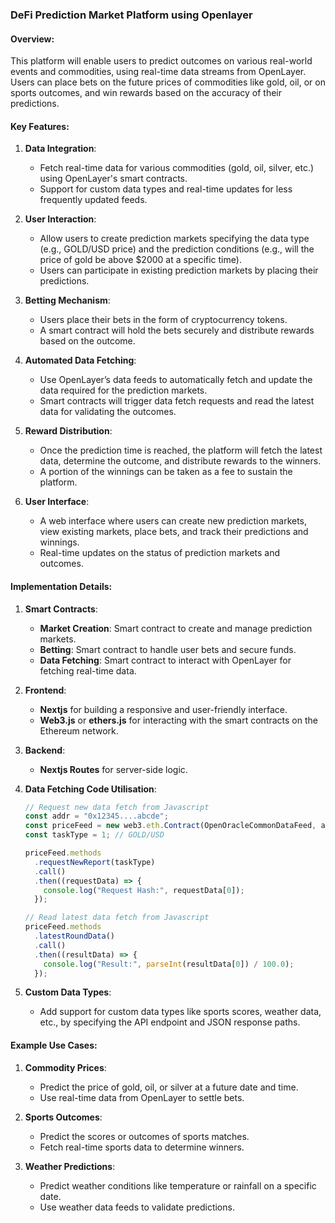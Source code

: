 ### DeFi Prediction Market Platform using Openlayer

#### Overview:
This platform will enable users to predict outcomes on various real-world events and commodities, using real-time data streams from OpenLayer. Users can place bets on the future prices of commodities like gold, oil, or on sports outcomes, and win rewards based on the accuracy of their predictions.

#### Key Features:
1. **Data Integration**:
   - Fetch real-time data for various commodities (gold, oil, silver, etc.) using OpenLayer's smart contracts.
   - Support for custom data types and real-time updates for less frequently updated feeds.

2. **User Interaction**:
   - Allow users to create prediction markets specifying the data type (e.g., GOLD/USD price) and the prediction conditions (e.g., will the price of gold be above $2000 at a specific time).
   - Users can participate in existing prediction markets by placing their predictions.

3. **Betting Mechanism**:
   - Users place their bets in the form of cryptocurrency tokens.
   - A smart contract will hold the bets securely and distribute rewards based on the outcome.

4. **Automated Data Fetching**:
   - Use OpenLayer’s data feeds to automatically fetch and update the data required for the prediction markets.
   - Smart contracts will trigger data fetch requests and read the latest data for validating the outcomes.

5. **Reward Distribution**:
   - Once the prediction time is reached, the platform will fetch the latest data, determine the outcome, and distribute rewards to the winners.
   - A portion of the winnings can be taken as a fee to sustain the platform.

6. **User Interface**:
   - A web interface where users can create new prediction markets, view existing markets, place bets, and track their predictions and winnings.
   - Real-time updates on the status of prediction markets and outcomes.

#### Implementation Details:

1. **Smart Contracts**:
   - **Market Creation**: Smart contract to create and manage prediction markets.
   - **Betting**: Smart contract to handle user bets and secure funds.
   - **Data Fetching**: Smart contract to interact with OpenLayer for fetching real-time data.

2. **Frontend**:
   - **Nextjs** for building a responsive and user-friendly interface.
   - **Web3.js** or **ethers.js** for interacting with the smart contracts on the Ethereum network.

3. **Backend**:
   - **Nextjs Routes** for server-side logic.

4. **Data Fetching Code Utilisation**:

   ```javascript
   // Request new data fetch from Javascript
   const addr = "0x12345....abcde";
   const priceFeed = new web3.eth.Contract(OpenOracleCommonDataFeed, addr);
   const taskType = 1; // GOLD/USD

   priceFeed.methods
     .requestNewReport(taskType)
     .call()
     .then((requestData) => {
       console.log("Request Hash:", requestData[0]);
     });

   // Read latest data fetch from Javascript
   priceFeed.methods
     .latestRoundData()
     .call()
     .then((resultData) => {
       console.log("Result:", parseInt(resultData[0]) / 100.0);
     });
   ```

5. **Custom Data Types**:
   - Add support for custom data types like sports scores, weather data, etc., by specifying the API endpoint and JSON response paths.

#### Example Use Cases:

1. **Commodity Prices**:
   - Predict the price of gold, oil, or silver at a future date and time.
   - Use real-time data from OpenLayer to settle bets.

2. **Sports Outcomes**:
   - Predict the scores or outcomes of sports matches.
   - Fetch real-time sports data to determine winners.

3. **Weather Predictions**:
   - Predict weather conditions like temperature or rainfall on a specific date.
   - Use weather data feeds to validate predictions.